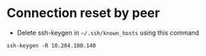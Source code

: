 # Connection reset by peer

- Delete ssh-keygen in `~/.ssh/known_hosts` using this command

```console
ssh-keygen -R 10.204.100.140
```
